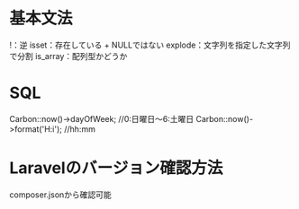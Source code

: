 # 基本文法

!：逆
isset：存在している + NULLではない
explode：文字列を指定した文字列で分割
is_array：配列型かどうか

# SQL
Carbon::now()->dayOfWeek; //0:日曜日〜6:土曜日
Carbon::now()->format('H:i'); //hh:mm

# Laravelのバージョン確認方法
composer.jsonから確認可能